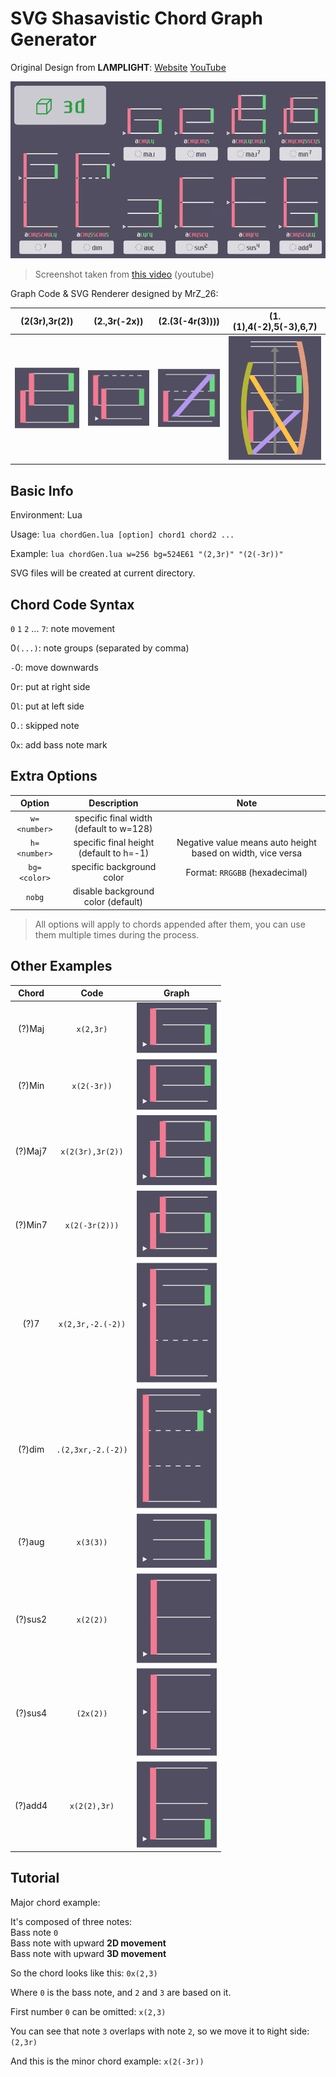 # SVG Shasavistic Chord Graph Generator

Original Design from **LΛMPLIGHT**: [Website](https://lamplight0.sakura.ne.jp/a/) [YouTube](https://www.youtube.com/@L4MPLIGHT)  

![chords](/img/chords.png)

> Screenshot taken from [this video](https://youtu.be/8nxWoh4NBeE) (youtube)

Graph Code & SVG Renderer designed by MrZ_26:

| **(2(3r),3r(2))** | **(2.,3r(-2x))**  | **(2.(3(-4r(3))))** | **(1.(1),4(-2),5(-3),6,7)** |
| :---------------: | :---------------: | :-----------------: | :-------------------------: |
| ![e1](/img/1.svg) | ![e2](/img/2.svg) |  ![e3](/img/3.svg)  |      ![e4](/img/4.svg)      |

<!-- lua chordGen.lua bg=524E61 "(2(3r),3r(2))" "(2.,3r(-2x))" "(2.(3(-4r(3))))" "(1.(1),4(-2),5(-3),6,7)" -->

## Basic Info

Environment: Lua

Usage: `lua chordGen.lua [option] chord1 chord2 ...`

Example: `lua chordGen.lua w=256 bg=524E61 "(2,3r)" "(2(-3r))"`

SVG files will be created at current directory.

## Chord Code Syntax

`0` `1` `2` ... `7`: note movement

0`(...)`: note groups (separated by comma)

`-`0: move downwards

0`r`: put at right side

0`l`: put at left side

0`.`: skipped note

0`x`: add bass note mark

## Extra Options

|    Option    |               Description               |                            Note                             |
| :----------: | :-------------------------------------: | :---------------------------------------------------------: |
| `w=<number>` | specific final width (default to w=128) |                                                             |
| `h=<number>` | specific final height (default to h=-1) | Negative value means auto height based on width, vice versa |
| `bg=<color>` |        specific background color        |               Format: `RRGGBB` (hexadecimal)                |
|    `nobg`    |   disable background color (default)    |                                                             |

> All options will apply to chords appended after them, you can use them multiple times during the process.

## Other Examples

|  Chord  |        Code        |        Graph        |
| :-----: | :----------------: | :-----------------: |
| (?)Maj  |     `x(2,3r)`      |  ![1](/img/e1.svg)  |
| (?)Min  |    `x(2(-3r))`     |  ![2](/img/e2.svg)  |
| (?)Maj7 |  `x(2(3r),3r(2))`  |  ![3](/img/e3.svg)  |
| (?)Min7 |   `x(2(-3r(2)))`   |  ![4](/img/e4.svg)  |
|  (?)7   | `x(2,3r,-2.(-2))`  |  ![5](/img/e5.svg)  |
| (?)dim  | `.(2,3xr,-2.(-2))` |  ![6](/img/e6.svg)  |
| (?)aug  |     `x(3(3))`      |  ![7](/img/e7.svg)  |
| (?)sus2 |     `x(2(2))`      |  ![8](/img/e8.svg)  |
| (?)sus4 |     `(2x(2))`      |  ![9](/img/e9.svg)  |
| (?)add4 |    `x(2(2),3r)`    | ![10](/img/e10.svg) |

<!-- lua chordGen.lua w=64 bg=524E61 "x(2,3r)" "x(2(-3r))" "x(2(3r),3r(2))" "x(2(-3r(2)))" "x(2,3r,-2.(-2))" ".(2,3xr,-2.(-2))" "x(3(3))" "x(2(2))" "(2x(2))" "x(2(2),3r)" -->

## Tutorial

Major chord example:

It's composed of three notes:  
Bass note `0`  
Bass note with upward **2D movement**  
Bass note with upward **3D movement**  

So the chord looks like this: `0x(2,3)`

Where `0` is the bass note, and `2` and `3` are based on it.

First number `0` can be omitted: `x(2,3)`

You can see that note `3` overlaps with note `2`, so we move it to `R`ight side: `(2,3r)`

And this is the minor chord example: `x(2(-3r))`
